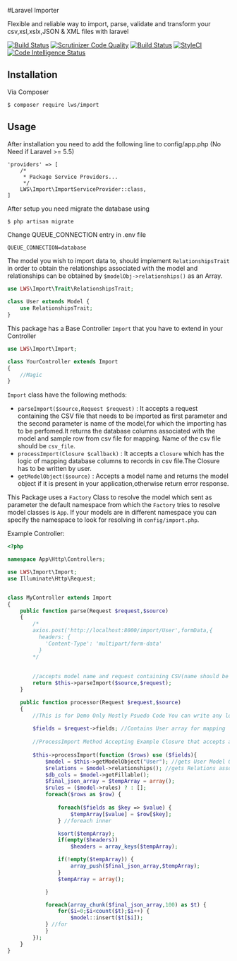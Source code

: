 #Laravel Importer


Flexible and reliable way to import, parse, validate and transform your csv,xsl,xslx,JSON & XML files with laravel

[![Build Status](https://scrutinizer-ci.com/g/ladybirdweb/laravel-importer/badges/build.png?b=master)](https://scrutinizer-ci.com/g/ladybirdweb/laravel-importer/build-status/master) [![Scrutinizer Code Quality](https://scrutinizer-ci.com/g/ladybirdweb/laravel-importer/badges/quality-score.png?b=master)](https://scrutinizer-ci.com/g/ladybirdweb/laravel-importer/?branch=master) [![Build Status](https://travis-ci.org/ladybirdweb/laravel-importer.svg?branch=master)](https://travis-ci.org/ladybirdweb/laravel-importer) [![StyleCI](https://github.styleci.io/repos/190863372/shield?branch=master)](https://github.styleci.io/repos/190863372) [![Code Intelligence Status](https://scrutinizer-ci.com/g/ladybirdweb/laravel-importer/badges/code-intelligence.svg?b=master)](https://scrutinizer-ci.com/code-intelligence)

## Installation

Via Composer

``` bash
$ composer require lws/import
```

## Usage

After installation you need to add the following line to config/app.php (No Need if Laravel >= 5.5)

```
'providers' => [
	/*
     * Package Service Providers...
     */
    LWS\Import\ImportServiceProvider::class,
]
```

After setup you need migrate the database using

``` bash
$ php artisan migrate
```

Change QUEUE_CONNECTION entry in .env file

```
QUEUE_CONNECTION=database
```

The model you wish to import data to, should implement ```RelationshipsTrait``` in order to obtain the relationships associated with the model and relationships can be obtained by ```$modelObj->relationships()``` as an Array.

```php
use LWS\Import\Trait\RelationshipsTrait;

class User extends Model {
	use RelationshipsTrait;
}
```
This package has a Base Controller ```Import``` that you have to extend in your Controller

```php
use LWS\Import\Import;

class YourController extends Import
{
	//Magic
}
```


```Import``` class have the following methods:
* ```parseImport($source,Request $request)``` : It accepts a request containing the CSV file that needs to be imported as first parameter and the second parameter is name of the model,for which the importing has to be perfomed.It returns the database columns associated with the model and sample row from csv file for mapping. Name of the csv file should be ```csv_file```.
* ```processImport(Closure $callback)``` : It accepts a ```Closure``` which has the logic of mapping database columns to records in csv file.The Closure has to be written by user.
* ```getModelObject($source)``` : Accepts a model name and returns the model object if it is present in your application,otherwise return error response. 

This Package uses a ```Factory``` Class to resolve the model which sent as parameter the default namespace from which the ```Factory``` tries to resolve model classes is ```App```. If your models are in different namespace you can specify the namespace to look for resolving in ```config/import.php```.

Example Controller:
```php
<?php

namespace App\Http\Controllers;

use LWS\Import\Import;
use Illuminate\Http\Request;


class MyController extends Import
{
    public function parse(Request $request,$source)
    {
    	/*
        axios.post('http://localhost:8000/import/User',formData,{
          headers: {
            'Content-Type': 'multipart/form-data'
          }
        */
    
    
    	//accepts model name and request containing CSV(name should be csv_file)
        return $this->parseImport($source,$request);
    }

    public function processor(Request $request,$source)
    {
        //This is for Demo Only Mostly Psuedo Code You can write any logic inside closure and processImport method applies that   Closure for every line in uploaded CSV File.
        
        $fields = $request->fields; //Contains User array for mapping
        
        //ProcessImport Method Accepting Example Closure that accepts a user array containing the mapping of csv file
        
        $this->processImport(function ($rows) use ($fields){
            $model = $this->getModelObject("User"); //gets User Model Obj
            $relations = $model->relationships(); //gets Relations associated with User.
            $db_cols = $model->getFillable();
            $final_json_array = $tempArray = array();
            $rules = ($model->rules) ? : [];
            foreach($rows as $row) {
                
                foreach($fields as $key => $value) {
                    $tempArray[$value] = $row[$key]; 
                } //foreach inner

                ksort($tempArray);
                if(empty($headers))
                    $headers = array_keys($tempArray);

                if(!empty($tempArray)) {
                    array_push($final_json_array,$tempArray);
                }
                $tempArray = array();

            }

            foreach(array_chunk($final_json_array,100) as $t) {
                for($i=0;$i<count($t);$i++) {
                    $model::insert($t[$i]);
            } //for
            }
        });
    }
}

```

